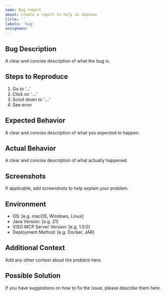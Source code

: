 ```yaml
---
name: Bug report
about: Create a report to help us improve
title: ''
labels: 'bug'
assignees: ''
---
```


## Bug Description
A clear and concise description of what the bug is.

## Steps to Reproduce
1. Go to '...'
2. Click on '....'
3. Scroll down to '....'
4. See error

## Expected Behavior
A clear and concise description of what you expected to happen.

## Actual Behavior
A clear and concise description of what actually happened.

## Screenshots
If applicable, add screenshots to help explain your problem.

## Environment
- OS: [e.g. macOS, Windows, Linux]
- Java Version: [e.g. 21]
- VISO MCP Server Version: [e.g. 1.0.0]
- Deployment Method: [e.g. Docker, JAR]

## Additional Context
Add any other context about the problem here.

## Possible Solution
If you have suggestions on how to fix the issue, please describe them here.